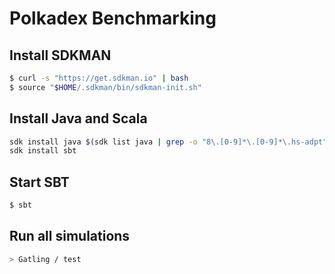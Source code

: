 Polkadex Benchmarking
=========================
## Install SDKMAN
```bash
$ curl -s "https://get.sdkman.io" | bash
$ source "$HOME/.sdkman/bin/sdkman-init.sh"
```
## Install Java and Scala
```bash
sdk install java $(sdk list java | grep -o "8\.[0-9]*\.[0-9]*\.hs-adpt" | head -1)
sdk install sbt
```

Start SBT
---------
```bash
$ sbt
```

Run all simulations
-------------------

```bash
> Gatling / test
```